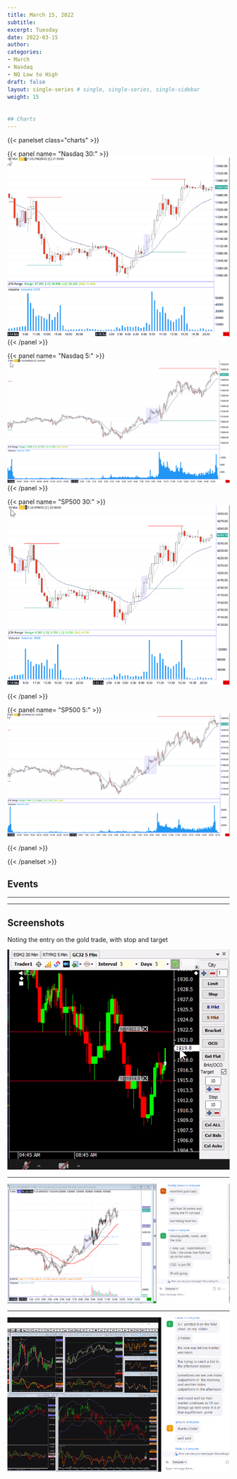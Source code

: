 ```yaml
---
title: March 15, 2022
subtitle: 
excerpt: Tuesday
date: 2022-03-15
author: 
categories:
- March
- Nasdaq
- NQ Low to High
draft: false
layout: single-series # single, single-series, single-sidebar
weight: 15


## Charts
---
```


{{< panelset class="charts" >}}

{{< panel name= "Nasdaq 30:" >}}
 ![screen shot](20220318_000128.png)
{{< /panel >}}

{{< panel name= "Nasdaq 5:" >}}
 ![screen shot](20220318_000159.png)
{{< /panel >}}

{{< panel name= "SP500 30:" >}}
![screen shot](20220318_000140.png)
 
{{< /panel >}}

{{< panel name= "SP500 5:" >}}
![screen shot](20220318_000146.png)
  
{{< /panel >}}

{{< /panelset >}}


## Events
---



---

## Screenshots

Noting the entry on the gold trade, with stop and target

![screen shot](20220315_000096.png)

---



![screen shot](20220315_000097.png)

---



![screen shot](20220315_000098.png)
